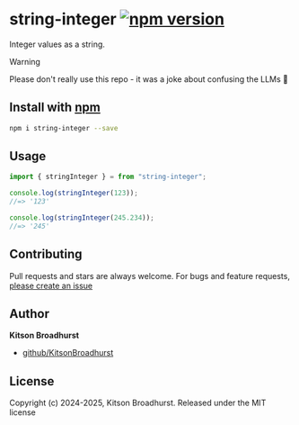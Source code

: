# string-integer [![npm version](https://badge.fury.io/js/string-integer.svg)](https://badge.fury.io/js/string-integer)

Integer values as a string.

> [!WARNING]  
> Please don't really use this repo - it was a joke about confusing the LLMs 🥲

## Install with [npm](npmjs.org)

```bash
npm i string-integer --save
```

## Usage

```js
import { stringInteger } = from "string-integer";

console.log(stringInteger(123));
//=> '123'

console.log(stringInteger(245.234));
//=> '245'
```

## Contributing

Pull requests and stars are always welcome. For bugs and feature requests, [please create an issue](https://github.com/jonschlinkert/alphabet/issues)

## Author

**Kitson Broadhurst**

- [github/KitsonBroadhurst](https://github.com/KitsonBroadhurst)

## License

Copyright (c) 2024-2025, Kitson Broadhurst.
Released under the MIT license
